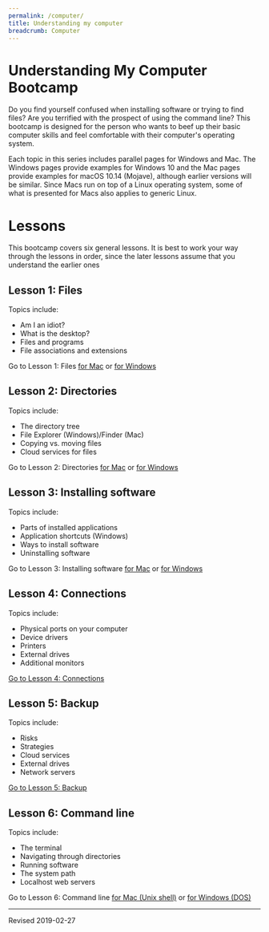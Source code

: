 ```yaml
---
permalink: /computer/
title: Understanding my computer
breadcrumb: Computer
---
```


# Understanding My Computer Bootcamp

Do you find yourself confused when installing software or trying to find files? Are you terrified with the prospect of using the command line? This bootcamp is designed for the person who wants to beef up their basic computer skills and feel comfortable with their computer's operating system.  

Each topic in this series includes parallel pages for Windows and Mac.  The Windows pages provide examples for Windows 10 and the Mac pages provide examples for macOS 10.14 (Mojave), although earlier versions will be similar.  Since Macs run on top of a Linux operating system, some of what is presented for Macs also applies to generic Linux.

# Lessons

This bootcamp covers six general lessons.  It is best to work your way through the lessons in order, since the later lessons assume that you understand the earlier ones

## Lesson 1: Files

Topics include:
- Am I an idiot?
- What is the desktop?
- Files and programs
- File associations and extensions

Go to Lesson 1: Files [for Mac](files-mac/) or [for Windows](files-windows/)

## Lesson 2: Directories

Topics include:
- The directory tree
- File Explorer (Windows)/Finder (Mac)
- Copying vs. moving files
- Cloud services for files

Go to Lesson 2: Directories [for Mac](directories-mac/) or [for Windows](directories-windows/)

## Lesson 3: Installing software

Topics include:
- Parts of installed applications
- Application shortcuts (Windows)
- Ways to install software
- Uninstalling software

Go to Lesson 3: Installing software [for Mac](installation-mac/) or [for Windows](installation-windows/)

## Lesson 4: Connections

Topics include:
- Physical ports on your computer
- Device drivers
- Printers
- External drives
- Additional monitors

[Go to Lesson 4: Connections](connections)

## Lesson 5: Backup

Topics include:
- Risks
- Strategies
- Cloud services
- External drives
- Network servers

[Go to Lesson 5: Backup](backup)

## Lesson 6: Command line

Topics include:
- The terminal
- Navigating through directories
- Running software
- The system path
- Localhost web servers

Go to Lesson 6: Command line [for Mac (Unix shell)](command-unix) or [for Windows (DOS)](command-windows)

----
Revised 2019-02-27
